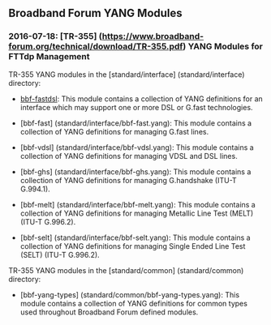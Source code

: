 ## Broadband Forum YANG Modules

### 2016-07-18: [TR-355] (https://www.broadband-forum.org/technical/download/TR-355.pdf) YANG Modules for FTTdp Management

TR-355 YANG modules in the [standard/interface] (standard/interface) directory:

* [bbf-fastdsl](standard/interface/bbf-fastdsl.yang): This module contains a collection of YANG definitions for an interface which may support one or more DSL or G.fast technologies.

* [bbf-fast] (standard/interface/bbf-fast.yang): This module contains a collection of YANG definitions for managing G.fast lines.

* [bbf-vdsl] (standard/interface/bbf-vdsl.yang): This module contains a collection of YANG definitions for managing VDSL and DSL lines.

* [bbf-ghs] (standard/interface/bbf-ghs.yang): This module contains a collection of YANG definitions for managing G.handshake (ITU-T G.994.1).

* [bbf-melt] (standard/interface/bbf-melt.yang): This module contains a collection of YANG definitions for managing Metallic Line Test (MELT) (ITU-T G.996.2).

* [bbf-selt] (standard/interface/bbf-selt.yang): This module contains a collection of YANG definitions for managing Single Ended Line Test (SELT) (ITU-T G.996.2).

TR-355 YANG modules in the [standard/common] (standard/common) directory:

* [bbf-yang-types] (standard/common/bbf-yang-types.yang): This module contains a collection of YANG definitions for common types used throughout Broadband Forum defined modules.
